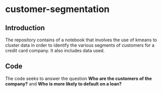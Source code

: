 # customer-segmentation

## Introduction
The repository contains of a notebook that involves the use of kmeans to cluster data in order to identify the various segments of customers for a credit card company.
It also includes data used.


## Code
The code seeks to answer the question **Who are the customers of the company?** and **Who is more likely to default on a loan?**
